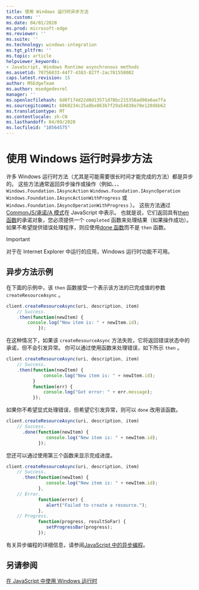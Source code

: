 ```yaml
---
title: 使用 Windows 运行时异步方法
ms.custom: ''
ms.date: 04/01/2020
ms.prod: microsoft-edge
ms.reviewer: ''
ms.suite: ''
ms.technology: windows-integration
ms.tgt_pltfrm: ''
ms.topic: article
helpviewer_keywords:
- JavaScript, Windows Runtime asynchronous methods
ms.assetid: 70756833-44f7-4383-827f-2ac781558082
caps.latest.revision: 15
author: MSEdgeTeam
ms.author: msedgedevrel
manager: ''
ms.openlocfilehash: 6d0f174d22d0d13571d78bc215356ad90a0ae7fa
ms.sourcegitcommit: 6860234c25a8be863b7f29a54838e78e120dbb62
ms.translationtype: MT
ms.contentlocale: zh-CN
ms.lasthandoff: 04/09/2020
ms.locfileid: "10564575"
---
```

# 使用 Windows 运行时异步方法  

许多 Windows 运行时方法（尤其是可能需要很长时间才能完成的方法）都是异步的。  这些方法通常返回异步操作或操作（例如、、、 `Windows.Foundation.IAsyncAction` `Windows.Foundation.IAsyncOperation` `Windows.Foundation.IAsyncActionWithProgress` 或 `Windows.Foundation.IAsyncOperationWithProgress` ）。  这些方法通过[CommonJS/承诺/A 模式][CommonjsWikiPromises]在 JavaScript 中表示。  也就是说，它们返回具有[then 函数][PreviousVersionsWindowsAppsBr229728]的承诺对象，您必须提供一个 `completed` 函数来处理结果（如果操作成功）。  如果不希望提供错误处理程序，则应使用[done 函数][PreviousVersionsWindowsAppsHr701079]而不是 `then` 函数。  

> [!IMPORTANT]
> 对于在 Internet Explorer 中运行的应用，Windows 运行时功能不可用。  

## 异步方法示例  

在下面的示例中，该 `then` 函数接受一个表示该方法的已完成值的参数 `createResourceAsync` 。  

```javascript
client.createResourceAsync(uri, description, item)
    // Success.
    .then(function(newItem) {
        console.log("New item is: " + newItem.id);
            });
```  

在这种情况下，如果该 `createResourceAsync` 方法失败，它将返回错误状态中的承诺，但不会引发异常。  你可以通过使用函数来处理错误，如下所示 `then` 。  

```javascript
client.createResourceAsync(uri, description, item)
    // Success.
    .then(function(newItem) {
              console.log("New item is: " + newItem.id);
          }
          function(err) {
              console.log("Got error: " + err.message);
          });
```  

如果你不希望显式处理错误，但希望它引发异常，则可以 `done` 改用该函数。  

```javascript
client.createResourceAsync(uri, description, item)
    // Success.
      .done(function(newItem) {
               console.log("New item is: " + newItem.id);
            });
```  

您还可以通过使用第三个函数来显示完成进度。  

```javascript
client.createResourceAsync(uri, description, item)
    // Success.
      .then(function(newItem) {
               console.log("New item is: " + newItem.id);
            },
    // Error.
            function(error) {
               alert("Failed to create a resource.");
            },
    // Progress.
            function(progress, resultSoFar) {
               setProgressBar(progress);
            });
```  

有关异步编程的详细信息，请参阅[JavaScript 中的异步编程][PreviousVersionsWindowsAppsHh700330]。  

## 另请参阅  

[在 JavaScript 中使用 Windows 运行时][WindowsRuntimeJavascript]  

<!-- image links -->  

<!-- links -->  

[WindowsRuntimeJavascript]: /microsoft-edge/windows-runtime/using-the-windows-runtime-in-javascript "在 JavaScript 中使用 Windows 运行时"  

[PreviousVersionsWindowsAppsBr229728]: /previous-versions/windows/apps/br229728(v=win.10) "承诺。 then 方法"  
[PreviousVersionsWindowsAppsHh700330]: /previous-versions/windows/apps/hh700330(v=win.10) "JavaScript 中的异步编程（HTML）"
[PreviousVersionsWindowsAppsHr701079]: /previous-versions/windows/apps/hh701079(v=win.10) "承诺完成方法"  

[CommonjsWikiPromises]: http://wiki.commonjs.org/wiki/Promises "承诺 |CommonJS 规范 Wiki"  
